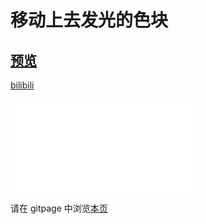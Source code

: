 # 移动上去发光的色块

## [预览](src/index.html)

[bilibili](https://www.bilibili.com/video/BV1La411Q7jm?share_source=copy_web)

<iframe src="//player.bilibili.com/player.html?aid=258342513&bvid=BV1La411Q7jm&cid=768600230&page=1" scrolling="no" border="0" frameborder="no" framespacing="0" allowfullscreen="true"> </iframe>

请在 gitpage 中浏览[本页](https://mekefly.github.io/quick-style/hoverboard)
